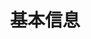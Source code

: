 ---
title: 基本信息
position_number: 1
parameters:
  - name:
    content:
content_markdown:
left_code_blocks:
  - code_block:
    title:
    language:
right_code_blocks:
  - code_block:
    title:
    language:
---